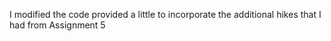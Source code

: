 I modified the code provided a little to incorporate the additional hikes that I had from Assignment 5 
